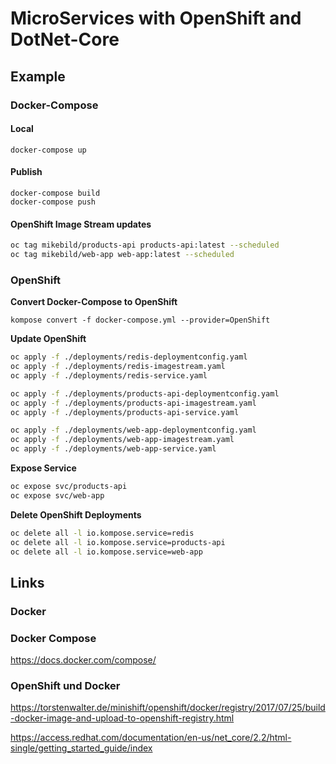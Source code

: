 # MicroServices with OpenShift and DotNet-Core

## Example

### Docker-Compose

#### Local

```
docker-compose up
```

#### Publish

```
docker-compose build
docker-compose push
```

#### OpenShift Image Stream updates

```bash
oc tag mikebild/products-api products-api:latest --scheduled
oc tag mikebild/web-app web-app:latest --scheduled
```

### OpenShift

**Convert Docker-Compose to OpenShift**

`kompose convert -f docker-compose.yml --provider=OpenShift`

**Update OpenShift**

```bash
oc apply -f ./deployments/redis-deploymentconfig.yaml
oc apply -f ./deployments/redis-imagestream.yaml
oc apply -f ./deployments/redis-service.yaml
```

```bash
oc apply -f ./deployments/products-api-deploymentconfig.yaml
oc apply -f ./deployments/products-api-imagestream.yaml
oc apply -f ./deployments/products-api-service.yaml
```

```bash
oc apply -f ./deployments/web-app-deploymentconfig.yaml
oc apply -f ./deployments/web-app-imagestream.yaml
oc apply -f ./deployments/web-app-service.yaml
```

**Expose Service**

```bash
oc expose svc/products-api
oc expose svc/web-app
```

**Delete OpenShift Deployments**

```bash
oc delete all -l io.kompose.service=redis
oc delete all -l io.kompose.service=products-api
oc delete all -l io.kompose.service=web-app
```

## Links

### Docker

### Docker Compose

https://docs.docker.com/compose/

### OpenShift und Docker

https://torstenwalter.de/minishift/openshift/docker/registry/2017/07/25/build-docker-image-and-upload-to-openshift-registry.html

https://access.redhat.com/documentation/en-us/net_core/2.2/html-single/getting_started_guide/index
